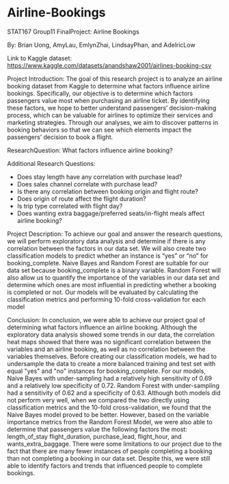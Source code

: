 # Airline-Bookings

STAT167 Group11 FinalProject: Airline Bookings

By: Brian Uong, AmyLau, EmlynZhai, LindsayPhan, and AdelricLow

Link to Kaggle dataset: https://www.kaggle.com/datasets/anandshaw2001/airlines-booking-csv

 Project Introduction:
 The goal of this research project is to analyze an airline booking dataset from Kaggle to determine what factors influence airline bookings. Specifically, our objective is to determine which factors passengers value 
 most when purchasing an airline ticket. By identifying these factors, we hope to better understand passengers’ decision-making process, which can be valuable for airlines to optimize their services and marketing strategies.
 Through our analyses, we aim to discover patterns in booking behaviors so that we can see which elements impact the passengers’ decision to book a flight.

 ResearchQuestion:
 What factors influence airline booking?
 
 Additional Research Questions:
* Does stay length have any correlation with purchase lead?
* Does sales channel correlate with purchase lead?
* Is there any correlation between booking origin and flight route?
* Does origin of route affect the flight duration?
* Is trip type correlated with flight day?
* Does wanting extra baggage/preferred seats/in-flight meals affect airline booking?
 
Project Description:
To achieve our goal and answer the research questions, we will perform exploratory data analysis and
determine if there is any correlation between the factors in our data set. We will also create two classification
models to predict whether an instance is “yes” or “no” for booking_complete. Naive Bayes and Random
Forest are suitable for our data set because booking_complete is a binary variable. Random Forest will
also allow us to quantify the importance of the variables in our data set and determine which ones are most
influential in predicting whether a booking is completed or not. Our models will be evaluated by calculating
the classification metrics and performing 10-fold cross-validation for each model

Conclusion:
In conclusion, we were able to achieve our project goal of determining what factors influence an airline booking. Although the exploratory data analysis showed some trends in our data, the correlation heat maps showed that there was no significant correlation between the variables and an airline booking, as well as no correlation between the variables themselves. Before creating our classification models, we had to undersample the data to create a more balanced training and test set with equal "yes" and "no" instances for booking_complete. For our models, Naive Bayes with under-sampling had a relatively high sensitivity of 0.69 and a relatively low specificity of 0.72. Random Forest with under-sampling had a sensitivity of 0.62 and a specificity of 0.63. Although both models did not perform very well, when we compared the two directly using classification metrics and the 10-fold cross-validation, we found that the Naive Bayes model proved to be better. However, based on the variable importance metrics from the Random Forest Model, we were also able to determine that passengers value the following factors the most: length_of_stay flight_duration, purchase_lead, flight_hour, and wants_extra_baggage. There were some limitations to our project due to the fact that there are many fewer instances of people completing a booking than not completing a booking in our data set. Despite this, we were still able to identify factors and trends that influenced people to complete bookings.
